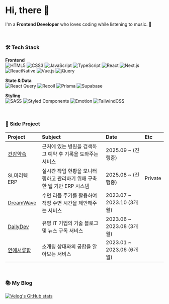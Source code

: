 

# Hi, there 👋
I'm a **Frontend Developer** who loves coding while listening to music. 💖

<br/>

### 🛠 Tech Stack

**Frontend**  
![HTML5](https://img.shields.io/badge/html5-%23E34F26.svg?style=flat-square&logo=html5&logoColor=white) ![CSS3](https://img.shields.io/badge/css3-%231572B6.svg?style=flat-square&logo=css3&logoColor=white) ![JavaScript](https://img.shields.io/badge/javascript-%23323330.svg?style=flat-square&logo=javascript&logoColor=%23F7DF1E) ![TypeScript](https://img.shields.io/badge/typescript-%23007ACC.svg?style=flat-square&logo=typescript&logoColor=white) ![React](https://img.shields.io/badge/React-%2320232a.svg?style=flat-square&logo=react&logoColor=%2361DAFB) ![Next.js](https://img.shields.io/badge/Next.js-000000?style=flat-square&logo=nextdotjs&logoColor=white) ![ReactNative](https://img.shields.io/badge/ReactNative-%2320232a.svg?style=flat-square&logo=react&logoColor=%2361DAFB) ![Vue.js](https://img.shields.io/badge/vuejs-%2335495e.svg?style=flat-square&logo=vuedotjs&logoColor=%234FC08D) ![jQuery](https://img.shields.io/badge/jquery-%230769AD.svg?style=flat-square&logo=jquery&logoColor=white)  

**State & Data**  
![React Query](https://img.shields.io/badge/-React%20Query-FF4154?style=flat-square&logo=react%20query&logoColor=white) ![Recoil](https://img.shields.io/badge/Recoil-3578E5?style=flat-square&logo=recoil&logoColor=white) ![Prisma](https://img.shields.io/badge/Prisma-2D3748?style=flat-square&logo=Prisma&logoColor=white) ![Supabase](https://img.shields.io/badge/Supabase-3ECF8E?style=flat-square&logo=supabase&logoColor=white)  

**Styling**  
![SASS](https://img.shields.io/badge/SASS-hotpink.svg?style=flat-square&logo=SASS&logoColor=white) ![Styled Components](https://img.shields.io/badge/styled--components-DB7093?style=flat-square&logo=styled-components&logoColor=white) ![Emotion](https://img.shields.io/badge/Emotion-E6007A?style=flat-square&logo=Emotion&logoColor=white) ![TailwindCSS](https://img.shields.io/badge/tailwindcss-%2338B2AC.svg?style=flat-square&logo=tailwind-css&logoColor=white)  

<br/>

### 🤝 Side Project

|                             Project                                |        Subject                                  |          Date            |          Etc           |
|:-------------------------------------------------------------------|:------------------------------------------------|:------------------------ |:---------------------- |
|  [건강약속](https://github.com/hwangdaehan/healthPromise) | 근처에 있는 병원을 검색하고 예약 후 기록을 도와주는 서비스 | 2025.09 ~ (진행중)          |             |
|  SL미러텍 ERP | 실시간 작업 현황을 모니터링하고 관리하기 위해 구축한 웹 기반 ERP 시스템  | 2025.08 ~ (진행중)          |      Private       |
|  [DreamWave](https://github.com/let-sgoDreamTeam/dream-wave-front) |  수면 리듬 주기를 활용하여 적정 수면 시간을 제안해주는 서비스  | 2023.07 ~ 2023.10 (3개월)          |             |
| [DailyDev](https://github.com/TEAM-KN/daily_dev_front)             |  유명 IT 기업의 기술 블로그 및 뉴스 구독 서비스            | 2023.06 ~ 2023.08 (3개월)          |              |
| [연애서류합](https://github.com/kkomyoung/love-document-client)       |  소개팅 상대와의 궁합을 알아보는 서비스                   | 2023.01 ~ 2023.06 (6개월) |              |


<br />

### 📚 My Blog
[![Velog's GitHub stats](https://velog-readme-stats.vercel.app/api?name=kya754)](https://velog.io/@kya754)


<!--
**kkomyoung/kkomyoung** is a ✨ _special_ ✨ repository because its `README.md` (this file) appears on your GitHub profile.

Here are some ideas to get you started:

- 🔭 I’m currently working on ...
- 🌱 I’m currently learning ...
- 👯 I’m looking to collaborate on ...
- 🤔 I’m looking for help with ...
- 💬 Ask me about ...
- 📫 How to reach me: ...
- 😄 Pronouns: ...
- ⚡ Fun fact: ...
-->
